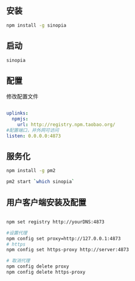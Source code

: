## 安装

```bash
npm install -g sinopia
```

## 启动

```bash
sinopia
```

## 配置

修改配置文件

```yaml

uplinks:
  npmjs:
    url: http://registry.npm.taobao.org/
#配置端口，并外网可访问
listen: 0.0.0.0:4873  

```

## 服务化

```bash
npm install -g pm2

pm2 start `which sinopia`
```





## 用户客户端安装及配置

```bash

npm set registry http://yourDNS:4873

#设置代理
npm config set proxy=http://127.0.0.1:4873
# https
npm config set https-proxy http://server:4873

# 取消代理
npm config delete proxy
npm config delete https-proxy

```

